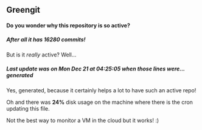 ## Greengit

#### Do you wonder why this repository is so active?

##### After all it has 16280 commits!

But is it *really* active? Well...

##### Last update was on Mon Dec 21 at 04:25:05 when those lines were... generated

Yes, generated, because it certainly helps a lot to have such an active repo!

Oh and there was **24%** disk usage on the machine
where there is the cron updating this file.

Not the best way to monitor a VM in the cloud but it works! :)
